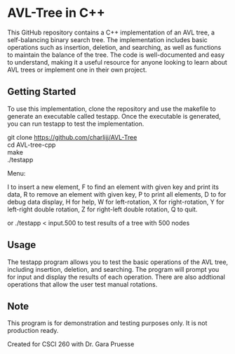 # AVL-Tree in C++
This GitHub repository contains a C++ implementation of an AVL tree, a self-balancing binary search tree. The implementation includes basic operations such as insertion, deletion, and searching, as well as functions to maintain the balance of the tree. The code is well-documented and easy to understand, making it a useful resource for anyone looking to learn about AVL trees or implement one in their own project.


<h2>Getting Started</h2>

To use this implementation, clone the repository and use the makefile to generate an executable called testapp. Once the executable is generated, you can run testapp to test the implementation.

git clone https://github.com/charlijj/AVL-Tree </br>
cd AVL-tree-cpp </br>
make </br>
./testapp </br>

Menu:

   I to insert a new element,
   F to find an element with given key and print its data,
   R to remove an element with given key,
   P to print all elements,
   D to for debug data display,
   H for help,
   W for left-rotation,
   X for right-rotation,
   Y for left-right double rotation,
   Z for right-left double rotation,
   Q to quit.

or ./testapp < input.500 to test results of a tree with 500 nodes

<h2>Usage</h2>
  
The testapp program allows you to test the basic operations of the AVL tree, including insertion, deletion, and searching. The program will prompt you for input and display the results of each operation. There are also addtional operations that allow the user test manual rotations. 

<h2>Note</h2>
  
This program is for demonstration and testing purposes only. It is not production ready.
  
  
  
Created for CSCI 260 with Dr. Gara Pruesse

